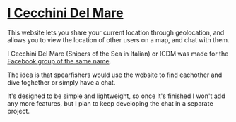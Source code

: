 # [I Cecchini Del Mare](https://icecchinidelmare.herokuapp.com)

This website lets you share your current location through geolocation, and allows you to view the location of other users on a map, and chat with them.

I Cecchini Del Mare (Snipers of the Sea in Italian) or ICDM was made for the [Facebook group of the same name](https://www.facebook.com/groups/cecchinidelmare/). 

The idea is that spearfishers would use the website to find eachother and dive toghether or simply have a chat.

It's designed to be simple and lightweight, so once it's finished I won't add any more features, but I plan to keep developing the chat in a separate project.